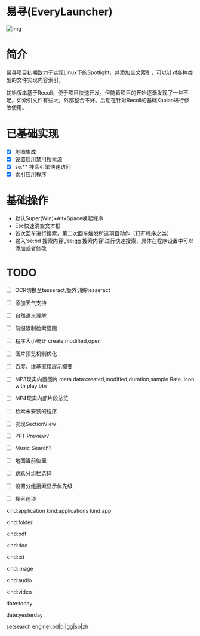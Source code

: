# 易寻(EveryLauncher)

![img](https://github.com/wanywhn/EveryLauncher/raw/convert-to-cxx/demo/overview.gif)

# 简介
易寻项目初期致力于实现Linux下的Spotlight，并添加全文索引，可以针对各种类型的文件实现内容索引。

初始版本基于Recoll，便于项目快速开发。但随着项目的开始逐渐发现了一些不足。如索引文件有些大，外部整合不好。后期在针对Recoll的基础Xapian进行修改使用。

# 已基础实现
- [x] 地图集成
- [x] 设置启用禁用搜索源
- [x] se:** 搜索引擎快速访问
- [x] 索引应用程序

# 基础操作
- 默认Super(Win)+Alt+Space唤起程序
- Esc快速清空文本框
- 首次回车进行搜索，第二次回车触发所选项目动作（打开程序之类）
- 输入'se:bd 搜索内容','se:gg 搜索内容'进行快速搜索，具体在程序设置中可以添加或者修改

# TODO
- [ ] OCR切换至tesseract,额外训练tesseract
- [ ] 添加天气支持
- [ ] 自然语义理解
- [ ] 前缀限制检索范围
- [ ] 程序大小统计
create,modified,open
- [ ] 图片预览机制优化
- [ ] 百度、维基直接展示概要
- [ ] MP3现实内置图片
	meta data:created,modified,duration,sample Rate. icon with play btn
- [ ] MP4现实内部片段总览
- [ ] 检索未安装的程序
- [ ] 实现SectionView
- [ ] PPT Preview?
- [ ] Music Search?


- [ ] 地图当前位置
- [ ] 跳跃分组栏选择
- [ ] 设置分组搜索显示优先级
- [ ] 搜索选项

kind:application
kind:applications
kind:app

kind:folder

kind:pdf

kind:doc

kind:txt

kind:image

kind:audio

kind:video

date:today

date:yesterday

se(search engine):bd|bi|gg|so|zh
